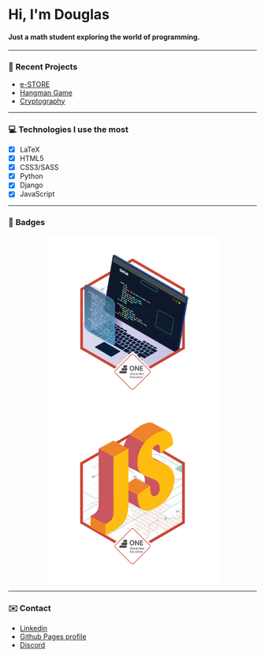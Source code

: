 # Hi, I'm Douglas 
#### Just a math student exploring the world of programming.
---
### :page_facing_up: **Recent Projects**

- [e-STORE](https://github.com/ansattz/store_t)
- [Hangman Game](https://github.com/ansattz/jogo_da_forca)
- [Cryptography](https://github.com/ansattz/e-d-code)
---
### :computer: **Technologies I use the most**
- [X] LaTeX
- [X] HTML5
- [X] CSS3/SASS
- [X] Python
- [X] Django
- [X] JavaScript
---
### :large_orange_diamond: **Badges**

<p align="center">
  <img src="https://github.com/ansattz/ansattz/blob/main/static/img/badges/edcode.png" width="350" alt="Badge ONE-Github">
  <img src="https://github.com/ansattz/ansattz/blob/main/static/img/badges/js.png" width="350" alt="Badge ONE-JavaScript">
</p>

---

### :envelope: Contact
- [Linkedin](https://www.linkedin.com/in/dvsantos/)
- [Github Pages profile](https://ansattz.github.io/)
- [Discord](https://discord.gg/nsvhfu7VRM)


<!--
**ansattz/ansattz** is a ✨ _special_ ✨ repository because its `README.md` (this file) appears on your GitHub profile.

Here are some ideas to get you started:

- 🔭 I’m currently working on ...
- 🌱 I’m currently learning ...
- 👯 I’m looking to collaborate on ...
- 🤔 I’m looking for help with ...
- 💬 Ask me about ...
- 📫 How to reach me: ...
- 😄 Pronouns: ...
- ⚡ Fun fact: ...
-->
